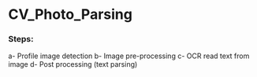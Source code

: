 # CV_Photo_Parsing


### Steps:
a- Profile image detection
b- Image pre-processing
c- OCR read text from image
d- Post processing (text parsing)
